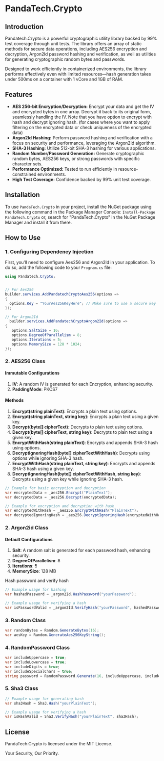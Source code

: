 # PandaTech.Crypto

## Introduction
Pandatech.Crypto is a powerful cryptographic utility library backed by 99% test coverage through unit tests. The library
offers an array of static methods for secure data operations, including AES256 encryption and decryption, Argon2Id
password hashing and verification, as well as utilities for generating cryptographic random bytes and passwords.

Designed to work efficiently in containerized environments, the library performs effectively even with limited
resources—hash generation takes under 500ms on a container with 1 vCore and 1GB of RAM.
## Features
* **AES 256-bit Encryption/Decryption:** Encrypt your data and get the IV and encrypted bytes in one array. Decrypt it
  back to its original form, seamlessly handling the IV. Note that you have option to encrypt with hash and decrypt
  ignoring hash. (for cases where you want to apply filtering on the encrypted data or check uniqueness of the encrypted
  data)
* **Argon2Id Hashing:** Perform password hashing and verification with a focus on security and performance, leveraging the Argon2Id algorithm.
* **SHA-3 Hashing:** Utilize 512-bit SHA-3 hashing for various applications.
* **Random Number/Password Generation:** Generate cryptographic random bytes, AES256 keys, or strong passwords with specific character sets.
* **Performance Optimized:** Tested to run efficiently in resource-constrained environments.
* **High Test Coverage:** Confidence backed by 99% unit test coverage.

## Installation

To use `PandaTech.Crypto` in your project, install the NuGet package using the following command in the Package Manager
Console:
`Install-Package PandaTech.Crypto` or, search for "PandaTech.Crypto" in the NuGet Package Manager and install it from
there.

## How to Use
### 1. Configuring Dependency Injection
First, you'll need to configure Aes256 and Argon2Id in your application. To do so, add the following code to your `Program.cs` file:
```csharp
using Pandatech.Crypto;


// For Aes256
builder.services.AddPandatechCryptoAes256(options =>
{
  options.Key = "YourAes256KeyHere"; // Make sure to use a secure key
});

// For Argon2Id
  builder.services.AddPandatechCryptoArgon2Id(options =>
{
   options.SaltSize = 16;
   options.DegreeOfParallelism = 8;
   options.Iterations = 5;
   options.MemorySize = 128 * 1024;
});
```
### 2. AES256 Class
#### Immutable Configurations
1. **IV**: A random IV is generated for each Encryption, enhancing security.
2. **PaddingMode**: PKCS7
#### Methods
1. **Encrypt(string plainText)**: Encrypts a plain text using options.
2. **Encrypt(string plainText, string key)**: Encrypts a plain text using a given key.
3. **Decrypt(byte[] cipherText)**: Decrypts to plain text using options.
4. **Decrypt(byte[] cipherText, string key)**: Decrypts to plain text using a given key.
5. **EncryptWithHash(string plainText)**: Encrypts and appends SHA-3 hash using options.
6. **DecryptIgnoringHash(byte[] cipherTextWithHash)**: Decrypts using options while ignoring SHA-3 hash.
7. **EncryptWithHash(string plainText, string key)**: Encrypts and appends SHA-3 hash using a given key.
8. **DecryptIgnoringHash(byte[] cipherTextWithHash, string key)**: Decrypts using a given key while ignoring SHA-3 hash.

```csharp
// Example for basic encryption and decryption
var encryptedData = _aes256.Encrypt("PlainText");
var decryptedData = _aes256.Decrypt(encryptedData);

// Example for encryption and decryption with hash
var encryptedWithHash = _aes256.EncryptWithHash("PlainText");
var decryptedIgnoringHash = _aes256.DecryptIgnoringHash(encryptedWithHash);
```
### 2. Argon2id Class
#### Default Configurations
1. **Salt**: A random salt is generated for each password hash, enhancing security.
2. **DegreeOfParallelism**: 8
3. **Iterations**: 5
4. **MemorySize**: 128 MB

Hash password and verify hash

```csharp
// Example usage for hashing
var hashedPassword = _argon2Id.HashPassword("yourPassword");

// Example usage for verifying a hash
var isPasswordValid = _argon2Id.VerifyHash("yourPassword", hashedPassword);
```

### 3. Random Class

```csharp
var randomBytes = Random.GenerateBytes(16);
var aesKey = Random.GenerateAes256KeyString();
```

### 4. RandomPassword Class

```csharp
var includeUppercase = true;
var includeLowercase = true;
var includeDigits = true;
var includeSpecialChars = true;
string password = RandomPassword.Generate(16, includeUppercase, includeLowercase, includeDigits, includeSpecialChars);
```

### 5. Sha3 Class

```csharp
// Example usage for generating hash
var sha3Hash = Sha3.Hash("yourPlainText");

// Example usage for verifying a hash
var isHashValid = Sha3.VerifyHash("yourPlainText", sha3Hash);
```

## License

PandaTech.Crypto is licensed under the MIT License.

Your Security, Our Priority.